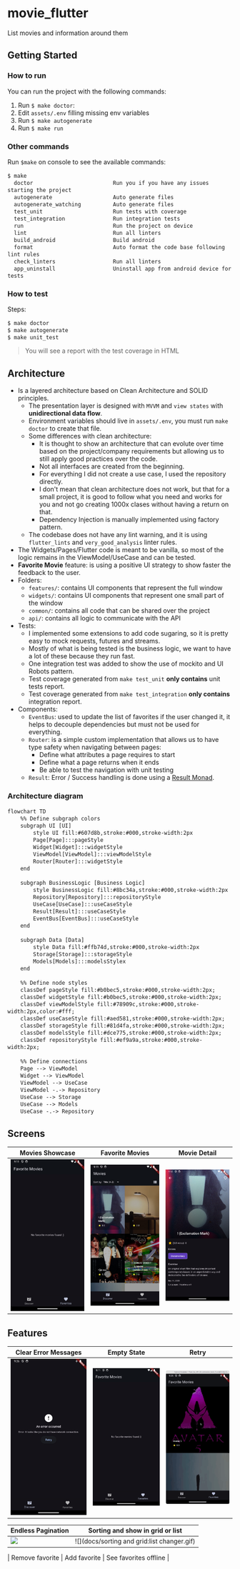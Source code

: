 # movie_flutter

List movies and information around them

## Getting Started

### How to run
You can run the project with the following commands:
1. Run `$ make doctor`:
2. Edit `assets/.env` filling missing env variables
3. Run `$ make autogenerate`
4. Run `$ make run`

### Other commands
Run `$make` on console to see the available commands:

```console
$ make
  doctor                         Run you if you have any issues starting the project
  autogenerate                   Auto generate files
  autogenerate_watching          Auto generate files
  test_unit                      Run tests with coverage
  test_integration               Run integration tests
  run                            Run the project on device
  lint                           Run all linters
  build_android                  Build android
  format                         Auto format the code base following lint rules
  check_linters                  Run all linters
  app_uninstall                  Uninstall app from android device for tests
```

### How to test
Steps:
```console
$ make doctor
$ make autogenerate
$ make unit_test
```

> You will see a report with the test coverage in HTML

## Architecture
- Is a layered architecture based on Clean Architecture and SOLID principles. 
   - The presentation layer is designed with `MVVM` and `view states` with **unidirectional data flow**.
   - Environment variables should live in `assets/.env`, you must run `make doctor` to create that file.
   - Some differences with clean architecture:
     - It is thought to show an architecture that can evolute over time based on the project/company requirements but allowing us to still apply good practices over the code. 
     - Not all interfaces are created from the beginning.
     - For everything I did not create a use case, I used the repository directly.
     - I don't mean that clean architecture does not work, but that for a small  project, it is good to follow what you need and works for you and not go creating 1000x clases without having a return on that.
     - Dependency Injection is manually implemented using factory pattern.
   - The codebase does not have any lint warning, and it is using `flutter_lints` and `very_good_analysis` linter rules. 
- The Widgets/Pages/Flutter code is meant to be vanilla, so most of the logic remains in the ViewModel/UseCase and can be tested.
- **Favorite Movie** feature: is using a positive UI strategy to show faster the feedback to the user.
- Folders:
  - `features/`: contains UI components that represent the full window 
  - `widgets/`: contains UI components that represent one small part of the window
  - `common/`: contains all code that can be shared over the project
  - `api/`: contains all logic to communicate with the API
- Tests:
  - I implemented some extensions to add code sugaring, so it is pretty easy to mock requests, futures and streams.
  - Mostly of what is being tested is the business logic, we want to have a lot of these because they run fast.
  - One integration test was added to show the use of mockito and UI Robots pattern.
  - Test coverage generated from `make test_unit` **only contains** unit tests report.
  - Test coverage generated from `make test_integration` **only contains** integration report.
- Components:
   - `EventBus`: used to update the list of favorites if the user changed it, it helps to decouple dependencies but must not be used for everything.
   - `Router`: is a simple custom implementation that allows us to have type safety when navigating between pages:
     - Define what attributes a page requires to start
     - Define what a page returns when it ends
     - Be able to test the navigation with unit testing
  - `Result`: Error / Success handling is done using a [Result Monad](https://adambennett.dev/2020/05/the-result-monad/).

### Architecture diagram
```mermaid
flowchart TD
    %% Define subgraph colors
    subgraph UI [UI]
        style UI fill:#607d8b,stroke:#000,stroke-width:2px
        Page[Page]:::pageStyle
        Widget[Widget]:::widgetStyle
        ViewModel[ViewModel]:::viewModelStyle
        Router[Router]:::widgetStyle
    end

    subgraph BusinessLogic [Business Logic]
        style BusinessLogic fill:#8bc34a,stroke:#000,stroke-width:2px
        Repository[Repository]:::repositoryStyle
        UseCase[UseCase]:::useCaseStyle
        Result[Result]:::useCaseStyle
        EventBus[EventBus]:::useCaseStyle
    end

    subgraph Data [Data]
        style Data fill:#ffb74d,stroke:#000,stroke-width:2px
        Storage[Storage]:::storageStyle
        Models[Models]:::modelsStylex 
    end

    %% Define node styles
    classDef pageStyle fill:#b0bec5,stroke:#000,stroke-width:2px;
    classDef widgetStyle fill:#b0bec5,stroke:#000,stroke-width:2px;
    classDef viewModelStyle fill:#78909c,stroke:#000,stroke-width:2px,color:#fff;
    classDef useCaseStyle fill:#aed581,stroke:#000,stroke-width:2px;
    classDef storageStyle fill:#81d4fa,stroke:#000,stroke-width:2px;
    classDef modelsStyle fill:#dce775,stroke:#000,stroke-width:2px;
    classDef repositoryStyle fill:#ef9a9a,stroke:#000,stroke-width:2px;

    %% Define connections
    Page --> ViewModel
    Widget --> ViewModel
    ViewModel --> UseCase
    ViewModel -.-> Repository
    UseCase --> Storage
    UseCase --> Models
    UseCase -.-> Repository
```

## Screens

| Movies Showcase | Favorite Movies | Movie Detail | 
| --- | --- | --- |
| ![](docs/1.png) | ![](docs/2.png) | ![](docs/3.png) |

## Features

| Clear Error Messages                   | Empty State                  | Retry                       |
|----------------------------------------|------------------------------|-----------------------------|
| ![](docs/clear%20error%20messages.png) | ![](docs/empty%20values.png) | ![](docs/error%20retry.gif) |

| Endless Pagination                 | Sorting and show in grid or list            | 
|------------------------------------|---------------------------------------------|
| ![](docs/endless%20pagination.gif) | ![](docs/sorting and grid:list changer.gif) | 




| Remove favorite |  Add favorite | See favorites offline |


